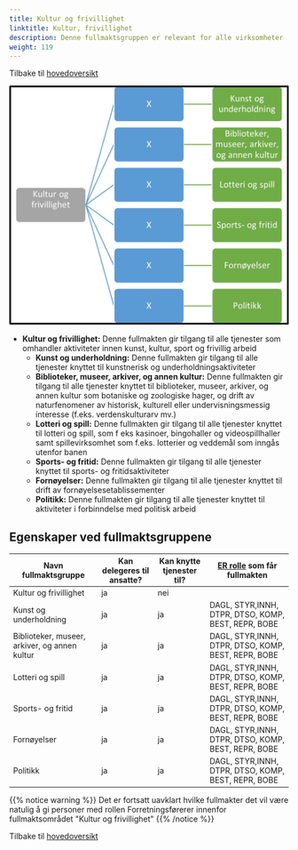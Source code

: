 ```yaml
---
title: Kultur og frivillighet
linktitle: Kultur, frivillighet
description: Denne fullmaktsgruppen er relevant for alle virksomheter
weight: 119
---
```

Tilbake til [hovedoversikt](/authorization/modules/accessgroups/type-accessgroups/versjon-2/#oversikt-over-fullmaktsgrupper)


![Kultur og frivillighet](kf.jpg "Kultur og frivillighet")
- **Kultur og frivillighet:** Denne fullmakten gir tilgang til alle tjenester som omhandler aktiviteter innen kunst, kultur, sport og frivillig arbeid
	- **Kunst og underholdning:** Denne fullmakten gir tilgang til alle tjenester knyttet til kunstnerisk og underholdningsaktiviteter
	- **Biblioteker, museer, arkiver, og annen kultur:** Denne fullmakten gir tilgang til alle tjenester knyttet til biblioteker, museer, arkiver, og annen kultur som botaniske og zoologiske hager, og drift av naturfenomener av historisk, kulturell eller undervisningsmessig interesse (f.eks. verdenskulturarv mv.)
	- **Lotteri og spill:** Denne fullmakten gir tilgang til alle tjenester knyttet til lotteri og spill, som f eks kasinoer, bingohaller og videospillhaller samt spillevirksomhet som f.eks. lotterier og veddemål som inngås utenfor banen
	- **Sports- og fritid:** Denne fullmakten gir tilgang til alle tjenester knyttet til sports- og fritidsaktiviteter 
	- **Fornøyelser:** Denne fullmakten gir tilgang til alle tjenester knyttet til drift av fornøyelsesetablissementer
	- **Politikk:** Denne fullmakten gir tilgang til alle tjenester knyttet til aktiviteter i forbinndelse med politisk arbeid


## Egenskaper ved fullmaktsgruppene
|Navn fullmaktsgruppe|Kan delegeres til ansatte?|Kan knytte tjenester til?|[ER rolle](/authorization/modules/accessgroups/register_er/#rolletyper-fra-enhetsregisteret) som får fullmakten|
|---|---|---|---|
|Kultur og frivillighet| ja|nei||
|Kunst og underholdning|ja|ja|DAGL, STYR,INNH, DTPR, DTSO, KOMP, BEST, REPR, BOBE|
|Biblioteker, museer, arkiver, og annen kultur|ja|ja|DAGL, STYR,INNH, DTPR, DTSO, KOMP, BEST, REPR, BOBE|
|Lotteri og spill|ja|ja|DAGL, STYR,INNH, DTPR, DTSO, KOMP, BEST, REPR, BOBE|
|Sports- og fritid|ja|ja|DAGL, STYR,INNH, DTPR, DTSO, KOMP, BEST, REPR, BOBE|
|Fornøyelser|ja|ja|DAGL, STYR,INNH, DTPR, DTSO, KOMP, BEST, REPR, BOBE|
|Politikk|ja|ja|DAGL, STYR,INNH, DTPR, DTSO, KOMP, BEST, REPR, BOBE|


{{% notice warning %}} Det er fortsatt uavklart hvilke fullmakter det vil være natulig å gi personer med rollen Forretningsførerer innenfor fullmaktsområdet "Kultur og frivillighet" {{% /notice %}}

Tilbake til [hovedoversikt](/authorization/modules/accessgroups/type-accessgroups/versjon-2/#oversikt-over-fullmaktsgrupper)